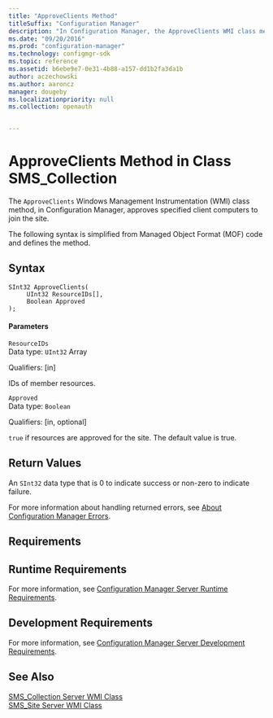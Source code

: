 ```yaml
---
title: "ApproveClients Method"
titleSuffix: "Configuration Manager"
description: "In Configuration Manager, the ApproveClients WMI class method approves specified client computers to join the site."
ms.date: "09/20/2016"
ms.prod: "configuration-manager"
ms.technology: configmgr-sdk
ms.topic: reference
ms.assetid: b6ebe9e7-0e31-4b88-a157-dd1b2fa3da1b
author: aczechowski
ms.author: aaroncz
manager: dougeby
ms.localizationpriority: null
ms.collection: openauth


---
```

# ApproveClients Method in Class SMS_Collection
The `ApproveClients` Windows Management Instrumentation (WMI) class method, in Configuration Manager, approves specified client computers to join the site.  

 The following syntax is simplified from Managed Object Format (MOF) code and defines the method.  

## Syntax  

```  
SInt32 ApproveClients(  
     UInt32 ResourceIDs[],  
     Boolean Approved  
);  
```  

#### Parameters  
 `ResourceIDs`  
 Data type: `UInt32` Array  

 Qualifiers: [in]  

 IDs of member resources.  

 `Approved`  
 Data type: `Boolean`  

 Qualifiers: [in, optional]  

 `true` if resources are approved for the site. The default value is true.  

## Return Values  
 An  `SInt32` data type that is 0 to indicate success or non-zero to indicate failure.  

 For more information about handling returned errors, see [About Configuration Manager Errors](../../../../../develop/core/understand/about-configuration-manager-errors.md).  

## Requirements  

## Runtime Requirements  
 For more information, see [Configuration Manager Server Runtime Requirements](../../../../../develop/core/reqs/server-runtime-requirements.md).  

## Development Requirements  
 For more information, see [Configuration Manager Server Development Requirements](../../../../../develop/core/reqs/server-development-requirements.md).  

## See Also  
 [SMS_Collection Server WMI Class](../../../../../develop/reference/core/clients/collections/sms_collection-server-wmi-class.md)   
 [SMS_Site Server WMI Class](../../../../../develop/reference/core/servers/configure/sms_site-server-wmi-class.md)
